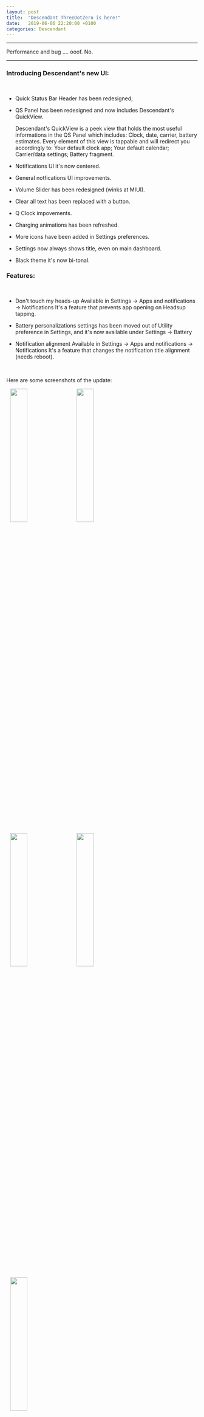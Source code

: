 ```yaml
---
layout: post
title:  "Descendant ThreeDotZero is here!"
date:   2019-06-06 22:20:00 +0100
categories: Descendant
---
```


<hr>

Performance and bug .... ooof. No.

<hr>

### Introducing Descendant's new UI:

<br>

* Quick Status Bar Header has been redesigned; 

* QS Panel has been redesigned and now includes Descendant's QuickView. 

     Descendant's QuickView is a peek view that holds the most useful informations in the QS Panel which includes:
     Clock, date, carrier, battery estimates.
     Every element of this view is tappable and will redirect you accordingly to:
     Your default clock app;
     Your default calendar;
     Carrier/data settings; 
     Battery fragment.


* Notifications UI it's now centered. 

* General notfications UI improvements. 

* Volume Slider has been redesigned (winks at MIUI). 

* Clear all text has been replaced with a button.

* Q Clock impovements.

* Charging animations has been refreshed.

* More icons have been added in Settings preferences.

* Settings now always shows title, even on main dashboard.

* Black theme it's now bi-tonal.

### Features:

<br>

* Don't touch my heads-up
  Available in Settings -> Apps and notifications -> Notifications 
  It's a feature that prevents app opening on Headsup tapping.

* Battery personalizations settings has been moved out of Utility preference in Settings, and it's now available under Settings -> Battery

* Notification alignment
  Available in Settings -> Apps and notifications -> Notifications 
  It's a feature that changes the notification title alignment (needs reboot).
  
<br>  
  
Here are some screenshots of the update:

<img src="https://i.imgur.com/iCy9r2B.png" style="width: 30%" hspace="10">
<img src="https://i.imgur.com/jy9A2Fz.png" style="width: 30%" hspace="10">
<img src="https://i.imgur.com/iROBolS.png" style="width: 30%" hspace="10">
<img src="https://i.imgur.com/0jAiuO4.png" style="width: 30%" hspace="10">
<img src="https://i.imgur.com/Bedlcsr.png" style="width: 30%" hspace="10">

<hr>

